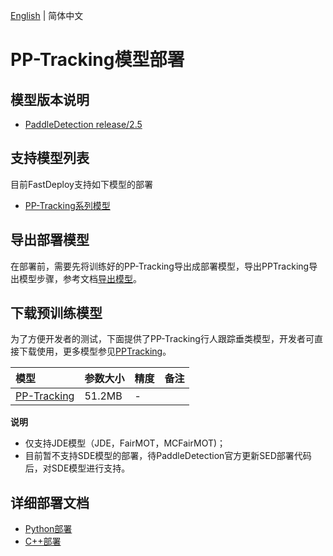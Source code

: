 [English](README.md) | 简体中文
# PP-Tracking模型部署

## 模型版本说明

- [PaddleDetection release/2.5](https://github.com/PaddlePaddle/PaddleDetection/tree/release/2.5)

## 支持模型列表

目前FastDeploy支持如下模型的部署

- [PP-Tracking系列模型](https://github.com/PaddlePaddle/PaddleDetection/blob/release/2.5/configs/mot)


## 导出部署模型

在部署前，需要先将训练好的PP-Tracking导出成部署模型，导出PPTracking导出模型步骤，参考文档[导出模型](https://github.com/PaddlePaddle/PaddleDetection/blob/release/2.5/deploy/pptracking/cpp/README.md)。


## 下载预训练模型

为了方便开发者的测试，下面提供了PP-Tracking行人跟踪垂类模型，开发者可直接下载使用，更多模型参见[PPTracking](https://github.com/PaddlePaddle/PaddleDetection/blob/release/2.5/deploy/pptracking/README_cn.md)。

| 模型                                                                                                   | 参数大小   | 精度    | 备注 |
|:-----------------------------------------------------------------------------------------------------|:-------|:----- | :------ |
| [PP-Tracking](https://bj.bcebos.com/paddlehub/fastdeploy/fairmot_hrnetv2_w18_dlafpn_30e_576x320.tgz) | 51.2MB | - |

**说明**
- 仅支持JDE模型（JDE，FairMOT，MCFairMOT)；
- 目前暂不支持SDE模型的部署，待PaddleDetection官方更新SED部署代码后，对SDE模型进行支持。


## 详细部署文档

- [Python部署](python)
- [C++部署](cpp)
